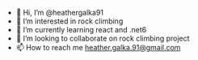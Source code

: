 - 👋 Hi, I’m @heathergalka91
- 👀 I’m interested in rock climbing
- 🌱 I’m currently learning react and .net6
- 💞️ I’m looking to collaborate on rock climbing project
- 📫 How to reach me heather.galka.91@gmail.com

<!---
heathergalka91/heathergalka91 is a ✨ special ✨ repository because its `README.md` (this file) appears on your GitHub profile.
You can click the Preview link to take a look at your changes.
--->
